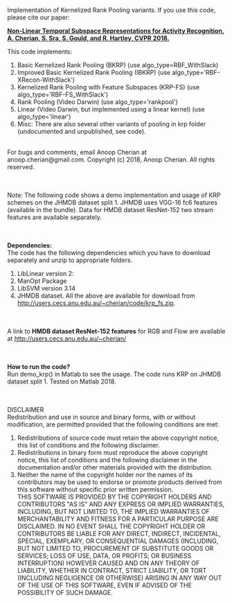 Implementation of Kernelized Rank Pooling variants. If you use this code,
please cite our paper:

 <b><a href="http://users.cecs.anu.edu.au/~cherian/papers/krpfs-cvpr18.pdf">Non-Linear Temporal Subspace Representations for Activity Recognition, <br>A. Cherian, S. Sra, S. Gould, and R. Hartley, CVPR 2018. </a></b>
 
 This code implements:
 1. Basic Kernelized Rank Pooling (BKRP) (use algo_type=RBF_WithSlack)
 2. Improved Basic Kernelized Rank Pooling (IBKRP) (use algo_type='RBF-XRecon-WithSlack')
 3. Kernelized Rank Pooling with Feature Subspaces (KRP-FS) (use algo_type='RBF-FS_WithSlack')
 4. Rank Pooling (Video Darwin) (use algo_type='rankpool')
 5. Linear (Video Darwin, but implemented using a linear kernel) (use algo_type='linear')
 6. Misc: There are also several other variants of pooling in krp folder (undocumented and unpublished, see code).
<br>
 For bugs and comments, email Anoop Cherian at anoop.cherian@gmail.com. 
 Copyright (c) 2018, Anoop Cherian. All rights reserved.
 
 <br><br>
 Note: The following code shows a demo implementation and usage of KRP schemes
 on the JHMDB dataset split 1. JHMDB uses VGG-16 fc6 features (available
 in the bundle). Data for HMDB dataset ResNet-152 two stream features are
 available separately.

<br><br>
<b>Dependencies:</b><br>
 The code has the following dependencies which you have to download separately and unzip to appropriate folders. 
 1. LibLinear version 2: 
 2. ManOpt Package
 3. LibSVM version 3.14
 4. JHMDB dataset.
 All the above are available for download from http://users.cecs.anu.edu.au/~cherian/code/krp_fs.zip.
 
 <br><br>
 A link to <b>HMDB dataset ResNet-152 features</b> for RGB and Flow are available at http://users.cecs.anu.edu.au/~cherian/
 
 <br><br>
 <b>How to run the code?</b> <br>
 Run demo_krp() in Matlab to see the usage. The code runs KRP on JHMDB dataset split 1. Tested on Matlab 2018.

<br><br>
DISCLAIMER<br>
 Redistribution and use in source and binary forms, with or without modification, are permitted provided that the following conditions are met:<br>
 1. Redistributions of source code must retain the above copyright notice, this list of conditions and the following disclaimer. <br>
 2. Redistributions in binary form must reproduce the above copyright notice, this list of conditions and the following disclaimer in the documentation and/or other materials provided with the distribution. <br>
 3. Neither the name of the copyright holder nor the names of its contributors may be used to endorse or promote products derived from this software without specific prior written permission.<br>
 THIS SOFTWARE IS PROVIDED BY THE COPYRIGHT HOLDERS AND CONTRIBUTORS "AS IS" AND ANY EXPRESS OR IMPLIED WARRANTIES, INCLUDING, BUT NOT LIMITED TO, THE IMPLIED WARRANTIES OF MERCHANTABILITY AND FITNESS FOR A
 PARTICULAR PURPOSE ARE DISCLAIMED. IN NO EVENT SHALL THE COPYRIGHT HOLDER OR CONTRIBUTORS BE LIABLE FOR ANY DIRECT, 
 INDIRECT, INCIDENTAL, SPECIAL, EXEMPLARY, OR CONSEQUENTIAL DAMAGES (INCLUDING, BUT NOT LIMITED TO, PROCUREMENT OF 
 SUBSTITUTE GOODS OR SERVICES; LOSS OF USE, DATA, OR PROFITS; OR BUSINESS INTERRUPTION) HOWEVER CAUSED AND ON ANY THEORY 
 OF LIABILITY, WHETHER IN CONTRACT, STRICT LIABILITY, OR TORT (INCLUDING NEGLIGENCE OR OTHERWISE) ARISING IN ANY WAY OUT 
 OF THE USE OF THIS SOFTWARE, EVEN IF ADVISED OF THE POSSIBILITY OF SUCH DAMAGE.
